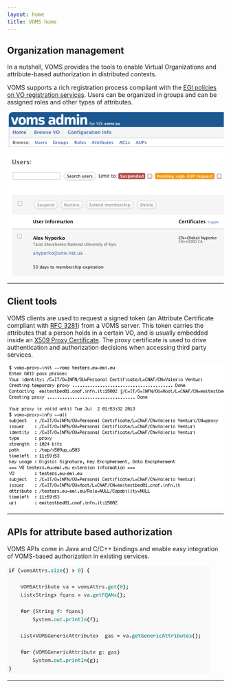 ```yaml
---
layout: home
title: VOMS home
---
```

<!--
<div class="row-fluid marketing">
	<h2>News</h2>
</div>
{% for post in site.posts limit:2 %}
<div class="row-fluid marketing news-row">
	    <div class="span2 news-date">
		    <p class="text-left">{{ post.date | date_to_long_string }}</p>
	    </div>
	    <div class="span10">
            <h3>{{post.title}}</h3>
            <p>{{post.summary}} <a href="{{post.url}}">more</a></p>
			
        </div>
</div>
{% endfor %}
-->
<div class="row-fluid marketing">
	<div class="span6">
		<h2 class="">Organization management</h2>
        <p>In a nutshell, VOMS provides the tools to enable Virtual Organizations and attribute-based authorization in distributed contexts.</p>
		<p>VOMS supports a rich registration process compliant with the <a href="https://documents.egi.eu/public/RetrieveFile?docid=79&version=6&filename=EGI-SPG-VOManagement-V1_0.pdf">EGI policies on VO registration services</a>. Users can be organized in groups and can be assigned roles and other types of
        attributes.</p>
	</div>
	<div class="span6">
		<img src="assets/img/webapp.png" class="img-rounded">
	</div>
</div>

<hr class="soften">

<div class="row-fluid marketing">
	<div class="span6">
		<h2 class="">Client tools</h2>
		<p class="">
			VOMS clients are used to request a signed token (an Attribute Certificate compliant with 
			<a href="http://www.ietf.org/rfc/rfc3281.txt">RFC 3281</a>) from a VOMS server. 
			This token carries the attributes that a person holds in a certain VO, and is usually embedded inside an <a href="http://www.ietf.org/rfc/rfc3820.txt">X509 Proxy Certificate</a>. 
			The proxy certificate is used to drive authentication and authorization decisions when accessing third party services.
		</p>
	</div>
	<div class="span6">
		<img src="assets/img/clients.png" class="img-rounded">
	</div>
</div>

<hr class="soften">

<div class="row-fluid marketing">
	<div class="span6">
		<h2>APIs for attribute based authorization</h2>
		<p>VOMS APIs come in Java and C/C++ bindings and enable easy integration of VOMS-based authorization in existing services.</p>
	</div>
	<div class="span6">
		<img src="assets/img/snippet.png" class="img-rounded">
	</div>
</div>

<hr class="soften">

</div>

